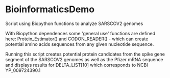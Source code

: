 # BioinformaticsDemo
Script using Biopython functions to analyze SARSCOV2 genomes

With Biopython dependences some 'general use' functions are defined here: Protein_Estimator() and CODON_READER() - which can create potential amino acids sequences from any given nucleotide sequence.

Running this script creates potential protein candidates from the spike gene segment of the SARSCOV2 genomes as well as the Pfizer mRNA sequence and displays results for DELTA_LIST[10] which corresponds to NCBI YP_009724390.1
